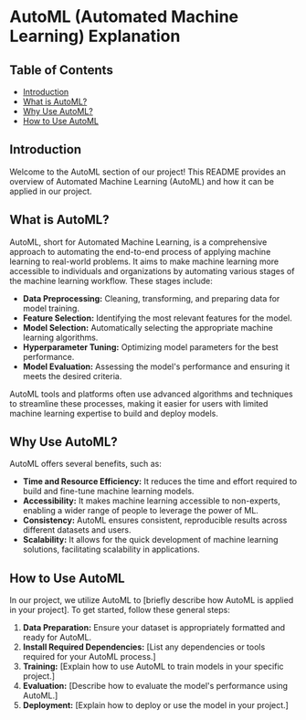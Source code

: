 # AutoML (Automated Machine Learning) Explanation

## Table of Contents

- [Introduction](#introduction)
- [What is AutoML?](#what-is-automl)
- [Why Use AutoML?](#why-use-automl)
- [How to Use AutoML](#how-to-use-automl)


## Introduction

Welcome to the AutoML section of our project! This README provides an overview of Automated Machine Learning (AutoML) and how it can be applied in our project.

## What is AutoML?

AutoML, short for Automated Machine Learning, is a comprehensive approach to automating the end-to-end process of applying machine learning to real-world problems. It aims to make machine learning more accessible to individuals and organizations by automating various stages of the machine learning workflow. These stages include:

- **Data Preprocessing:** Cleaning, transforming, and preparing data for model training.
- **Feature Selection:** Identifying the most relevant features for the model.
- **Model Selection:** Automatically selecting the appropriate machine learning algorithms.
- **Hyperparameter Tuning:** Optimizing model parameters for the best performance.
- **Model Evaluation:** Assessing the model's performance and ensuring it meets the desired criteria.

AutoML tools and platforms often use advanced algorithms and techniques to streamline these processes, making it easier for users with limited machine learning expertise to build and deploy models.

## Why Use AutoML?

AutoML offers several benefits, such as:

- **Time and Resource Efficiency:** It reduces the time and effort required to build and fine-tune machine learning models.
- **Accessibility:** It makes machine learning accessible to non-experts, enabling a wider range of people to leverage the power of ML.
- **Consistency:** AutoML ensures consistent, reproducible results across different datasets and users.
- **Scalability:** It allows for the quick development of machine learning solutions, facilitating scalability in applications.

## How to Use AutoML

In our project, we utilize AutoML to [briefly describe how AutoML is applied in your project]. To get started, follow these general steps:

1. **Data Preparation:** Ensure your dataset is appropriately formatted and ready for AutoML.
2. **Install Required Dependencies:** [List any dependencies or tools required for your AutoML process.]
3. **Training:** [Explain how to use AutoML to train models in your specific project.]
4. **Evaluation:** [Describe how to evaluate the model's performance using AutoML.]
5. **Deployment:** [Explain how to deploy or use the model in your project.]
